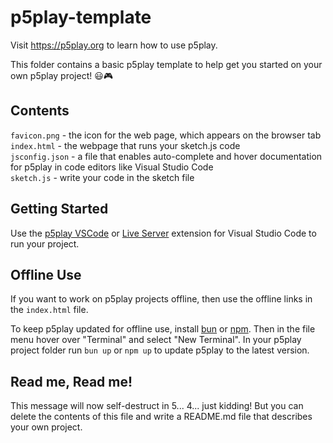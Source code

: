 # p5play-template

Visit <https://p5play.org> to learn how to use p5play.

This folder contains a basic p5play template to help get you started on your own p5play project! 😃🎮

## Contents

`favicon.png` - the icon for the web page, which appears on the browser tab  
`index.html` - the webpage that runs your sketch.js code  
`jsconfig.json` - a file that enables auto-complete and hover documentation for p5play in code editors like Visual Studio Code  
`sketch.js` - write your code in the sketch file

## Getting Started

Use the [p5play VSCode](https://marketplace.visualstudio.com/items?itemName=quinton-ashley.p5play-vscode) or [Live Server](https://marketplace.visualstudio.com/items?itemName=ritwickdey.LiveServer) extension for Visual Studio Code to run your project.

## Offline Use

If you want to work on p5play projects offline, then use the offline links in the `index.html` file.

To keep p5play updated for offline use, install [bun](https://bun.sh/) or [npm](https://nodejs.org). Then in the file menu hover over "Terminal" and select "New Terminal". In your p5play project folder run `bun up` or `npm up` to update p5play to the latest version.

## Read me, Read me!

This message will now self-destruct in 5... 4... just kidding! But you can delete the contents of this file and write a README.md file that describes your own project.
